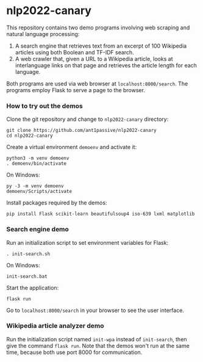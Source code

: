 # nlp2022-canary

This repository contains two demo programs involving web scraping and natural language processing:
  1. A search engine that retrieves text from an excerpt of 100 Wikipedia articles using both Boolean and TF-IDF search.
  2. A web crawler that, given a URL to a Wikipedia article, looks at interlanguage links on that page and retrieves the article length for each language.

Both programs are used via web browser at `localhost:8000/search`. The programs employ Flask to serve a page to the browser.

### How to try out the demos

Clone the git repository and change to `nlp2022-canary` directory:

```
git clone https://github.com/ant1passive/nlp2022-canary
cd nlp2022-canary
```

Create a virtual environment `demoenv` and activate it:

```
python3 -m venv demoenv
. demoenv/bin/activate
```

On Windows:

```
py -3 -m venv demoenv
demoenv/Scripts/activate
```

Install packages required by the demos:

```
pip install Flask scikit-learn beautifulsoup4 iso-639 lxml matplotlib

```

### Search engine demo

Run an initialization script to set environment variables for Flask:

```
. init-search.sh
```

On Windows:

```
init-search.bat
```

Start the application:

```
flask run
```

Go to `localhost:8000/search` in your browser to see the user interface.

### Wikipedia article analyzer demo

Run the initialization script named `init-wpa` instead of `init-search`, then give the command `flask run`. Note that the demos won't run at the same time, because both use port 8000 for communication.

